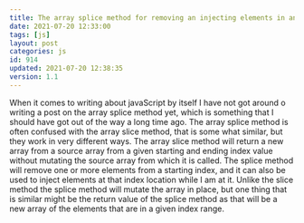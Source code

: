 ```yaml
---
title: The array splice method for removing an injecting elements in an array
date: 2021-07-20 12:33:00
tags: [js]
layout: post
categories: js
id: 914
updated: 2021-07-20 12:38:35
version: 1.1
---
```


When it comes to writing about javaScript by itself I have not got around o writing a post on the array splice method yet, which is something that I should have got out of the way a long time ago. The array splice method is often confused with the array slice method, that is some what similar, but they work in very different ways. The array slice method will return a new array from a source array from a given starting and ending index value without mutating the source array from which it is called. The splice method will remove one or more elements from a starting index, and it can also be used to inject elements at that index location while I am at it. Unlike the slice method the splice method will mutate the array in place, but one thing that is similar might be the return value of the splice method as that will be a new array of the elements that are in a given index range.

<!-- more -->
